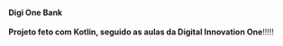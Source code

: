 #### Digi One Bank ####



**Projeto feto com Kotlin, seguido as aulas da Digital Innovation One**!!!!!



